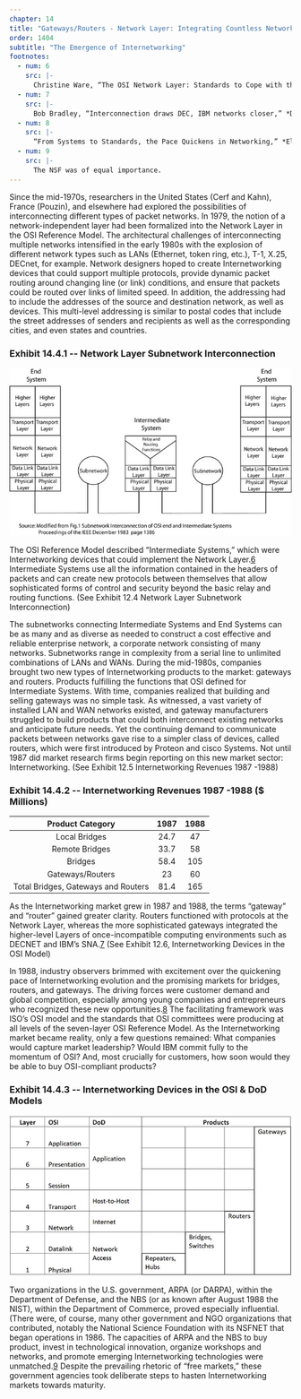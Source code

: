```yaml
---
chapter: 14
title: "Gateways/Routers - Network Layer: Integrating Countless Networks"
order: 1404
subtitle: "The Emergence of Internetworking"
footnotes:
  - num: 6
    src: |-
      Christine Ware, “The OSI Network Layer: Standards to Cope with the Real World,” *Proceedings of the IEEE* Volume 71, December 1983, 1384-1387.
  - num: 7
    src: |-
      Bob Bradley, “Interconnection draws DEC, IBM networks closer,” *Data Communications*, May 1985, 241-248.
  - num: 8
    src: |-
      “From Systems to Standards, the Pace Quickens in Networking,” *Electronics*, April 14 1988. 
  - num: 9
    src: |-
      The NSF was of equal importance.
---
```


Since the mid-1970s, researchers in the United States (Cerf and Kahn), France (Pouzin), and elsewhere had explored the possibilities of interconnecting different types of packet networks. In 1979, the notion of a network-independent layer had been formalized into the Network Layer in the OSI Reference Model. The architectural challenges of interconnecting multiple networks intensified in the early 1980s with the explosion of different network types such as LANs (Ethernet, token ring, etc.), T-1, X.25, DECnet, for example. Network designers hoped to create Internetworking devices that could support multiple protocols, provide dynamic packet routing around changing line (or link) conditions, and ensure that packets could be routed over links of limited speed. In addition, the addressing had to include the addresses of the source and destination network, as well as devices. This multi-level addressing is similar to postal codes that include the street addresses of senders and recipients as well as the corresponding cities, and even states and countries.

### Exhibit 14.4.1 -- Network Layer Subnetwork Interconnection

![diagram of Network Layer Subnetwork Interconnection](/assets/img/ex-14.4.1_network_layer_connection.jpg)

The OSI Reference Model described “Intermediate Systems,” which were Internetworking devices that could implement the Network Layer.<a name="fnloc6" href="#fn6">6</a>  Intermediate Systems use all the information contained in the headers of packets and can create new protocols between themselves that allow sophisticated forms of control and security beyond the basic relay and routing functions. (See Exhibit 12.4 Network Layer Subnetwork Interconnection)

The subnetworks connecting Intermediate Systems and End Systems can be as many and as diverse as needed to construct a cost effective and reliable enterprise network, a corporate network consisting of many networks. Subnetworks range in complexity from a serial line to unlimited combinations of LANs and WANs. During the mid-1980s, companies brought two new types of Internetworking products to the market: gateways and routers. Products fulfilling the functions that OSI defined for Intermediate Systems. With time, companies realized that building and selling gateways was no simple task. As witnessed, a vast variety of installed LAN and WAN networks existed, and gateway manufacturers struggled to build products that could both interconnect existing networks and anticipate future needs. Yet the continuing demand to communicate packets between networks gave rise to a simpler class of devices, called routers, which were first introduced by Proteon and cisco Systems. Not until 1987 did market research firms begin reporting on this new market sector: Internetworking. (See Exhibit 12.5 Internetworking Revenues 1987 -1988)

### Exhibit 14.4.2 -- Internetworking Revenues 1987 -1988 ($ Millions)

**Product Category**|**1987**|**1988**
:-----:|:-----:|:-----:
Local Bridges|24.7|47
Remote Bridges|33.7|58
Bridges|58.4|105
Gateways/Routers|23|60
Total Bridges, Gateways and Routers|81.4|165

As the Internetworking market grew in 1987 and 1988, the terms “gateway” and “router” gained greater clarity. Routers functioned with protocols at the Network Layer, whereas the more sophisticated gateways integrated the higher-level Layers of once-incompatible computing environments such as DECNET and IBM’s SNA.<a name="fnloc7" href="#fn7">7</a>  (See Exhibit 12.6, Internetworking Devices in the OSI Model)

In 1988, industry observers brimmed with excitement over the quickening pace of Internetworking evolution and the promising markets for bridges, routers, and gateways. The driving forces were customer demand and global competition, especially among young companies and entrepreneurs who recognized these new opportunities.<a name="fnloc8" href="#fn8">8</a>  The facilitating framework was ISO’s OSI model and the standards that OSI committees were producing at all levels of the seven-layer OSI Reference Model. As the Internetworking market became reality, only a few questions remained: What companies would capture market leadership? Would IBM commit fully to the momentum of OSI? And, most crucially for customers, how soon would they be able to buy OSI-compliant products?

### Exhibit 14.4.3 -- Internetworking Devices in the OSI & DoD Models

![diagram of Internetworking Devices in the OSI & DoD Models](/assets/img/ex-14.4.3_internetworking_devices.jpg)

Two organizations in the U.S. government, ARPA (or DARPA), within the Department of Defense, and the NBS (or as known after August 1988 the NIST), within the Department of Commerce, proved especially influential. (There were, of course, many other government and NGO organizations that contributed, notably the National Science Foundation with its NSFNET that began operations in 1986. The capacities of ARPA and the NBS to buy product, invest in technological innovation, organize workshops and networks, and promote emerging Internetworking technologies were unmatched.<a name="fnloc9" href="#fn9">9</a>  Despite the prevailing rhetoric of “free markets,” these government agencies took deliberate steps to hasten Internetworking markets towards maturity.
